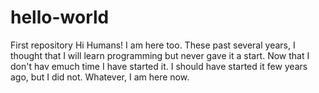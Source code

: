 # hello-world
First repository
Hi Humans! I am here too. These past several years, I thought that I will learn programming but never gave it a start. Now that I don't hav emuch time I have started it. I should have started it few years ago, but I did not. Whatever, I am here now.
